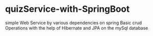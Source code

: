 # quizService-with-SpringBoot
simple Web Service by various dependencies on spring
Basic crud Operations with the help of Hibernate and JPA on the mySql database
